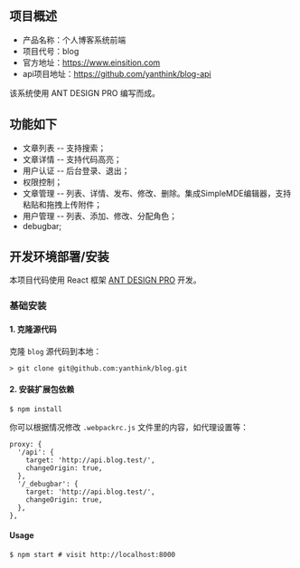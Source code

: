 ## 项目概述

* 产品名称：个人博客系统前端
* 项目代号：blog
* 官方地址：https://www.einsition.com
* api项目地址：https://github.com/yanthink/blog-api

该系统使用 ANT DESIGN PRO 编写而成。

## 功能如下

- 文章列表 -- 支持搜索；
- 文章详情 -- 支持代码高亮；
- 用户认证 -- 后台登录、退出；
- 权限控制；
- 文章管理 -- 列表、详情、发布、修改、删除。集成SimpleMDE编辑器，支持粘贴和拖拽上传附件；
- 用户管理 -- 列表、添加、修改、分配角色；
- debugbar;

## 开发环境部署/安装

本项目代码使用 React 框架 [ANT DESIGN PRO](https://pro.ant.design/index-cn) 开发。

### 基础安装

#### 1. 克隆源代码

克隆 `blog` 源代码到本地：

    > git clone git@github.com:yanthink/blog.git

#### 2. 安装扩展包依赖
```shell
$ npm install
```

你可以根据情况修改 `.webpackrc.js` 文件里的内容，如代理设置等：
```
proxy: {
  '/api': {
    target: 'http://api.blog.test/',
    changeOrigin: true,
  },
  '/_debugbar': {
    target: 'http://api.blog.test/',
    changeOrigin: true,
  },
},
```

#### Usage
```shell
$ npm start # visit http://localhost:8000
```
